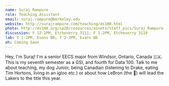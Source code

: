```yaml
---
name: Suraj Rampure
role: Teaching Assistant
email: suraj.rampure@berkeley.edu
website: http://surajrampure.com/teaching/ds100.html
photo: http://ds100.org/sp20/resources/assets/staff_pics/Suraj_Rampure.png
discussion: F 12-1PM, Etcheverry 3111; F 1-2PM, Etcheverry 3119
lab: T 1-2PM, Evans B6; T 2-3PM, Evans B6
oh: Coming Soon
---
```


Hey, I'm Suraj! I'm a senior EECS major from Windsor, Ontario, Canada 🇨🇦. This is my seventh semester as a GSI, and fourth for Data 100. Talk to me about teaching, my dog Junior, being Canadian (listening to Drake, eating Tim Hortons, living in an igloo etc.) or about how LeBron (the 🐐) will lead the Lakers to the title this year.
